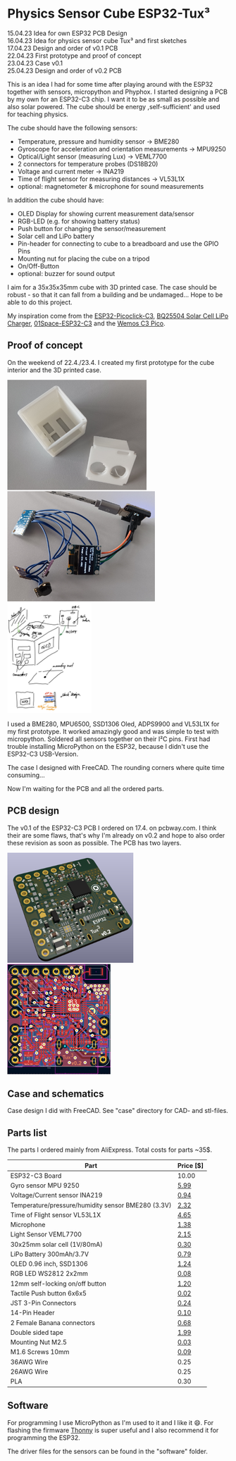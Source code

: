 # Physics Sensor Cube ESP32-Tux³

15.04.23 Idea for own ESP32 PCB Design  
16.04.23 Idea for physics sensor cube Tux³ and first sketches  
17.04.23 Design and order of v0.1 PCB  
22.04.23 First prototype and proof of concept  
23.04.23 Case v0.1  
25.04.23 Design and order of v0.2 PCB

This is an idea I had for some time after playing around with the ESP32 together with sensors, micropython and Phyphox. I started designing a PCB by my own for an ESP32-C3 chip. I want it to be as small as possible and also solar powered. The cube should be energy ,self-sufficient' and used for teaching physics. 

The cube should have the following sensors:
- Temperature, pressure and humidity sensor &rarr; BME280
- Gyroscope for acceleration and orientation measurements &rarr; MPU9250
- Optical/Light sensor (measuring Lux) &rarr; VEML7700
- 2 connectors for temperature probes (DS18B20)
- Voltage and current meter &rarr; INA219
- Time of flight sensor for measuring distances &rarr; VL53L1X
- optional: magnetometer & microphone for sound measurements

In addition the cube should have:
- OLED Display for showing current measurement data/sensor
- RGB-LED (e.g. for showing battery status)
- Push button for changing the sensor/measurement
- Solar cell and LiPo battery
- Pin-header for connecting to cube to a breadboard and use the GPIO Pins
- Mounting nut for placing the cube on a tripod
- On/Off-Button
- optional: buzzer for sound output

I aim for a 35x35x35mm cube with 3D printed case. The case should be robust - so that it can fall from a building and be undamaged... Hope to be able to do this project. 

My inspiration come from the [ESP32-Picoclick-C3](https://github.com/makermoekoe/Picoclick-C3), [BQ25504 Solar Cell LiPo Charger](https://hackaday.io/project/158837-ultra-low-power-lipo-charger-via-energy-harvesting), [01Space-ESP32-C3](https://github.com/01Space/ESP32-C3-0.42LCD) and the [Wemos C3 Pico](https://www.wemos.cc/en/latest/c3/c3_pico.html).

## Proof of concept

On the weekend of 22.4./23.4. I created my first prototype for the cube interior and the 3D printed case. 

<img src="case_v01.jpg" alt="Case v01" height="250"/> <img src="tux3_prototype_2.jpg" alt="First prototype of Tux Cube" height="250"/><img src="idea_sketch_tux_cube.png" alt="idea sketch" height="250"/>

I used a BME280, MPU6500, SSD1306 Oled, ADPS9900 and VL53L1X for my first prototype. It worked amazingly good and was simple to test with micropython. Soldered all sensors together on their I²C pins. First had trouble installing MicroPython on the ESP32, because I didn't use the ESP32-C3 USB-Version.

The case I designed with FreeCAD. The rounding corners where quite time consuming...

Now I'm waiting for the PCB and all the ordered parts.

## PCB design
The v0.1 of the ESP32-C3 PCB I ordered on 17.4. on pcbway.com. I think their are some flaws, that's why I'm already on v0.2 and hope to also order these revision as soon as possible. The PCB has two layers.

<img src="tux_pcb_v02.png" alt="Case v01" height="250"/><img src="routing_pcb_v02.png" alt="Case v01" height="250"/>


## Case and schematics
Case design I did with FreeCAD. See "case" directory for CAD- and stl-files.

## Parts list
The parts I ordered mainly from AliExpress. Total costs for parts ~35$.

|Part                                              |Price [$]  | 
|--------------------------------------------------|-----------|
|ESP32-C3 Board                                    |10.00      |
|Gyro sensor MPU 9250                              |[5.99](https://www.aliexpress.com/item/1005005377858707.html)|
|Voltage/Current sensor INA219                     |[0.94](https://www.aliexpress.com/item/33047166203.html)|
|Temperature/pressure/humidity sensor BME280 (3.3V)|[2.32](https://www.aliexpress.com/item/32862421810.html)|
|Time of Flight sensor VL53L1X                     |[4.65](https://www.aliexpress.com/item/1005003091941068.html)|
|Microphone                                        |[1.38](https://www.aliexpress.com/item/4000045517597.html)|
|Light Sensor VEML7700                             |[2.15](https://www.aliexpress.com/item/1005004926993351.html)|
|30x25mm solar cell (1V/80mA)                      |[0.30](https://www.aliexpress.com/item/1005003534570447.html)|
|LiPo Battery 300mAh/3.7V                          |[0.79](https://www.aliexpress.com/item/1005005174603270.html)|
|OLED 0.96 inch, SSD1306                           |[1.24](https://www.aliexpress.com/item/32957309383.html)|
|RGB LED WS2812 2x2mm                              |[0.08](https://www.aliexpress.com/item/4000770210584.html)|
|12mm self-locking on/off button                   |[1.20](https://www.aliexpress.com/item/1005003575736338.html)|
|Tactile Push button 6x6x5                         |[0.02](https://www.aliexpress.com/item/32960657626.html)|
|JST 3-Pin Connectors                              |[0.24](https://www.aliexpress.com/item/32954418743.html)|
|14-Pin Header                                     |[0.10](https://www.aliexpress.com/item/33004522737.html)|
|2 Female Banana connectors                        |[0.68](https://www.aliexpress.com/item/1005002642114673.html)|
|Double sided tape                                 |[1.99](https://www.aliexpress.com/item/1005003980172009.html)|
|Mounting Nut M2.5                                 |[0.03](https://de.aliexpress.com/item/4000585933306.html)|
|M1.6 Screws 10mm                                  |[0.09](https://www.aliexpress.com/item/32968483467.html)|
|36AWG Wire                                        |0.25       |
|26AWG Wire                                        |0.25       |
|PLA                                               |0.30       |

## Software
For programming I use MicroPython as I'm used to it and I like it 😄. For flashing the firmware [Thonny](https://thonny.org) is super useful and I also recommend it for programming the ESP32.

The driver files for the sensors can be found in the "software" folder.


